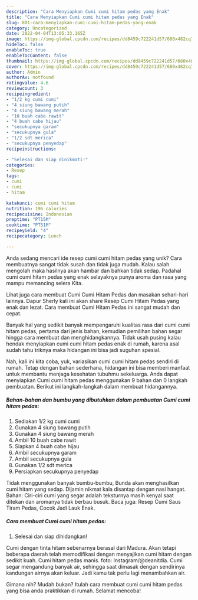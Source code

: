 ```yaml
---
description: "Cara Menyiapkan Cumi cumi hitam pedas yang Enak"
title: "Cara Menyiapkan Cumi cumi hitam pedas yang Enak"
slug: 801-cara-menyiapkan-cumi-cumi-hitam-pedas-yang-enak
category: Uncategorized
date: 2022-04-04T13:05:33.165Z
image: https://img-global.cpcdn.com/recipes/dd8459c722241d57/680x482cq70/cumi-cumi-hitam-pedas-foto-resep-utama.jpg
hideToc: false
enableToc: true
enableTocContent: false
thumbnail: https://img-global.cpcdn.com/recipes/dd8459c722241d57/680x482cq70/cumi-cumi-hitam-pedas-foto-resep-utama.jpg
cover: https://img-global.cpcdn.com/recipes/dd8459c722241d57/680x482cq70/cumi-cumi-hitam-pedas-foto-resep-utama.jpg
author: Admin
authorAv: notfound
ratingvalue: 4.6
reviewcount: 3
recipeingredient:
- "1/2 kg cumi cumi"
- "4 siung bawang putih"
- "4 siung bawang merah"
- "10 buah cabe rawit"
- "4 buah cabe hijau"
- "secukupnya garam"
- "secukupnya gula"
- "1/2 sdt merica"
- "secukupnya penyedap"
recipeinstructions:

- "Selesai dan siap dinikmati!"
categories:
- Resep
tags:
- cumi
- cumi
- hitam

katakunci: cumi cumi hitam 
nutrition: 196 calories
recipecuisine: Indonesian
preptime: "PT15M"
cooktime: "PT51M"
recipeyield: "4"
recipecategory: Lunch

---
```





Anda sedang mencari ide resep cumi cumi hitam pedas yang unik? Cara membuatnya sangat tidak susah dan tidak juga mudah. Kalau salah mengolah maka hasilnya akan hambar dan bahkan tidak sedap. Padahal cumi cumi hitam pedas yang enak selayaknya punya aroma dan rasa yang mampu memancing selera Kita.





Lihat juga cara membuat Cumi Cumi Hitam Pedas dan masakan sehari-hari lainnya. Dapur Sherly kali ini akan share Resep Cumi Hitam Pedas yang enak dan lezat. Cara membuat Cumi Hitam Pedas ini sangat mudah dan cepat.

Banyak hal yang sedikit banyak mempengaruhi kualitas rasa dari cumi cumi hitam pedas, pertama dari jenis bahan, kemudian pemilihan bahan segar hingga cara membuat dan menghidangkannya. Tidak usah pusing kalau hendak menyiapkan cumi cumi hitam pedas enak di rumah, karena asal sudah tahu triknya maka hidangan ini bisa jadi suguhan spesial.






Nah, kali ini kita coba, yuk, variasikan cumi cumi hitam pedas sendiri di rumah. Tetap dengan bahan sederhana, hidangan ini bisa memberi manfaat untuk membantu menjaga kesehatan tubuhmu sekeluarga. Anda dapat menyiapkan Cumi cumi hitam pedas menggunakan 9 bahan dan 0 langkah pembuatan. Berikut ini langkah-langkah dalam membuat hidangannya.

<!--inarticleads1-->

##### Bahan-bahan dan bumbu yang dibutuhkan dalam pembuatan Cumi cumi hitam pedas:

1. Sediakan 1/2 kg cumi cumi
1. Gunakan 4 siung bawang putih
1. Gunakan 4 siung bawang merah
1. Ambil 10 buah cabe rawit
1. Siapkan 4 buah cabe hijau
1. Ambil secukupnya garam
1. Ambil secukupnya gula
1. Gunakan 1/2 sdt merica
1. Persiapkan secukupnya penyedap


Tidak menggunakan banyak bumbu-bumbu, Bunda akan menghasilkan cumi hitam yang sedap. Dijamin nikmat kala disantap dengan nasi hangat. Bahan: Ciri-ciri cumi yang segar adalah teksturnya masih kenyal saat ditekan dan aromanya tidak berbau busuk. Baca juga: Resep Cumi Saus Tiram Pedas, Cocok Jadi Lauk Enak. 

<!--inarticleads2-->

##### Cara membuat Cumi cumi hitam pedas:


1. Selesai dan siap dihidangkan!

Cumi dengan tinta hitam sebenarnya berasal dari Madura. Akan tetapi beberapa daerah telah memodifikasi dengan menyajikan cumi hitam dengan sedikit kuah. Cumi hitam pedas manis. foto: Instagram/@deanitdia. Cumi segar mengandung banyak air, sehingga saat dimasak dengan sendirinya kandungan airnya akan keluar. Jadi kamu tak perlu lagi menambahkan air. 

Gimana nih? Mudah bukan? Itulah cara membuat cumi cumi hitam pedas yang bisa anda praktikkan di rumah. Selamat mencoba!
